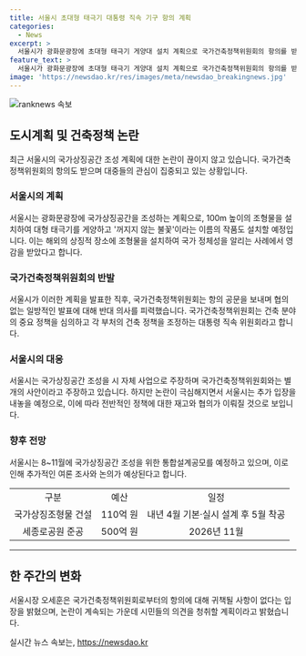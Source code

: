 ```yaml
---
title: 서울시 초대형 태극기 대통령 직속 기구 항의 계획
categories:
  - News
excerpt: >
  서울시가 광화문광장에 초대형 태극기 게양대 설치 계획으로 국가건축정책위원회의 항의를 받았다. 오세훈 시장은 시민의견을 반영하겠다는 뜻을 표명했고, 국건위는 협의 없는 일방적 발표를 비판하며 시와의 사전 협의를 요청했다. 국건위는 국가주의적 발상이라는 비판을 받는 등 논란 속에 국가상징공간 조성을 놓고 양측의 입장이 대립되고 있다. 또한, 시는 국가상징공간 조성을 위한 통합설계공모를 예정하고 있으며 추가입장을 내보일 예정이다.
feature_text: >
  서울시가 광화문광장에 초대형 태극기 게양대 설치 계획으로 국가건축정책위원회의 항의를 받았다. 오세훈 시장은 시민의견을 반영하겠다는 뜻을 표명했고, 국건위는 협의 없는 일방적 발표를 비판하며 시와의 사전 협의를 요청했다. 국건위는 국가주의적 발상이라는 비판을 받는 등 논란 속에 국가상징공간 조성을 놓고 양측의 입장이 대립되고 있다. 또한, 시는 국가상징공간 조성을 위한 통합설계공모를 예정하고 있으며 추가입장을 내보일 예정이다.
image: 'https://newsdao.kr/res/images/meta/newsdao_breakingnews.jpg'
---
```


<p><img src="https://newsdao.kr/res/images/meta/newsdao_breakingnews.jpg" alt="ranknews 속보" /></p>

<h2 data-ke-size="size26">도시계획 및 건축정책 논란</h2>

<p data-ke-size="size16">최근 서울시의 국가상징공간 조성 계획에 대한 논란이 끊이지 않고 있습니다. 국가건축정책위원회의 항의도 받으며 대중들의 관심이 집중되고 있는 상황입니다.</p>

<h3>서울시의 계획</h3>

<p data-ke-size="size16">서울시는 광화문광장에 국가상징공간을 조성하는 계획으로, 100m 높이의 조형물을 설치하여 대형 태극기를 게양하고 '꺼지지 않는 불꽃'이라는 이름의 작품도 설치할 예정입니다. 이는 해외의 상징적 장소에 조형물을 설치하여 국가 정체성을 알리는 사례에서 영감을 받았다고 합니다.</p>

<h3>국가건축정책위원회의 반발</h3>

<p data-ke-size="size16">서울시가 이러한 계획을 발표한 직후, 국가건축정책위원회는 항의 공문을 보내며 협의 없는 일방적인 발표에 대해 반대 의사를 피력했습니다. 국가건축정책위원회는 건축 분야의 중요 정책을 심의하고 각 부처의 건축 정책을 조정하는 대통령 직속 위원회라고 합니다.</p>

<h3>서울시의 대응</h3>

<p data-ke-size="size16">서울시는 국가상징공간 조성을 시 자체 사업으로 주장하며 국가건축정책위원회와는 별개의 사안이라고 주장하고 있습니다. 하지만 논란이 극심해지면서 서울시는 추가 입장을 내놓을 예정으로, 이에 따라 전반적인 정책에 대한 재고와 협의가 이뤄질 것으로 보입니다.</p>

<h3>향후 전망</h3>

<p data-ke-size="size16">서울시는 8~11월에 국가상징공간 조성을 위한 통합설계공모를 예정하고 있으며, 이로 인해 추가적인 여론 조사와 논의가 예상된다고 합니다.</p>

<table>
  <colgroup><col><col span="2"></colgroup>
  <tr>
    <td style="text-align: center; height: 17px;">구분</td>
    <td style="text-align: center; height: 17px;">예산</td>
    <td style="text-align: center; height: 17px;">일정</td>
  </tr>
  <tr>
    <td style="text-align: center; height: 17px;">국가상징조형물 건설</td>
    <td style="text-align: center; height: 17px;">110억 원</td>
    <td style="text-align: center; height: 17px;">내년 4월 기본·실시 설계 후 5월 착공</td>
  </tr>
  <tr>
    <td style="text-align: center; height: 17px;">세종로공원 준공</td>
    <td style="text-align: center; height: 17px;">500억 원</td>
    <td style="text-align: center; height: 17px;">2026년 11월</td>
  </tr>
</table>

<hr>

<h2 data-ke-size="size26">한 주간의 변화</h2>

<p data-ke-size="size16">서울시장 오세훈은 국가건축정책위원회로부터의 항의에 대해 귀책될 사항이 없다는 입장을 밝혔으며, 논란이 계속되는 가운데 시민들의 의견을 청취할 계획이라고 밝혔습니다.</p>
실시간 뉴스 속보는, <a href="https://newsdao.kr" rel="dofollow">https://newsdao.kr</a>


